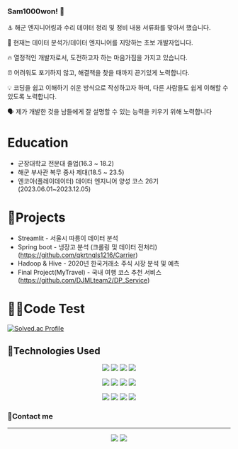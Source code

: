 ### Sam1000won! 👋
⚓️ 해군 엔지니어링과 수리 데이터 정리 및 정비 내용 서류화를 맞아서 했습니다. 

🐬 현재는 데이터 분석가/데이터 엔지니어를 지망하는 초보 개발자입니다. 

🔥 열정적인 개발자로서, 도전하고자 하는 마음가짐을 가지고 있습니다.

⏰ 어려워도 포기하지 않고, 해결책을 찾을 때까지 끈기있게 노력합니다.

💡 코딩을 쉽고 이해하기 쉬운 방식으로 작성하고자 하며, 다른 사람들도 쉽게 이해할 수 있도록 노력합니다.

🗣️ 제가 개발한 것을 남들에게 잘 설명할 수 있는 능력을 키우기 위해 노력합니다

# Education
* 군장대학교 전문대 졸업(16.3 ~ 18.2)
* 해군 부사관 복무 중사 제대(18.5 ~ 23.5)
* 엔코아(플레이데이터) 데이터 엔지니어 양성 코스 26기(2023.06.01~2023.12.05)

# 🐳Projects
* Streamlit - 서울시 따릉이 데이터 분석
* Spring boot - 냉장고 분석 (크롤링 및 데이터 전처리)(https://github.com/qkrtnqls1216/Carrier)
* Hadoop & Hive - 2020년 한국거래소 주식 시장 분석 및 예측
* Final Project(MyTravel) - 국내 여행 코스 추천 서비스 (https://github.com/DJMLteam2/DP_Service)

# 🧑‍💻Code Test
[![Solved.ac Profile](http://mazassumnida.wtf/api/v2/generate_badge?boj=gkswldnd)](https://solved.ac/gkswldnd/)

## 🦾Technologies Used

<div align=center>
  <a href="https://www.python.org/" target="_blank"><img src="https://img.shields.io/badge/Python-3776AB?style=for-the-badge&logo=python&logoColor=white"/></a>
  <a href="https://pandas.pydata.org/" target="_blank"><img src="https://img.shields.io/badge/Pandas-150458?style=for-the-badge&logo=pandas&logoColor=white"/></a>
  <a href="https://scikit-learn.org/stable/" target="_blank"><img src="https://img.shields.io/badge/Scikit_learn-F7931E?style=for-the-badge&logo=scikit-learn&logoColor=white"/></a>
  <a href="https://www.tensorflow.org/" target="_blank"><img src="https://img.shields.io/badge/Tensorflow-FF6F00?style=for-the-badge&logo=tensorflow&logoColor=white"/></a>
  <br>
  
  <a href="https://oracle.com/java/" target="_blank"><img src="https://img.shields.io/badge/Java-437291?style=for-the-badge&logo=OpenJDK&logoColor=white"></a>
  <a href="https://spring.io/projects/spring-boot" target="_blank"><img src="https://img.shields.io/badge/Spring Boot-6DB33F?style=for-the-badge&logo=springboot&logoColor=white"/></a>
  <a href="https://www.mysql.com/" target="_blank"><img src="https://img.shields.io/badge/MySQL-4479A1?style=for-the-badge&logo=mysql&logoColor=white"/></a>
  <a href="https://mariadb.org/" target="_blank"><img src="https://img.shields.io/badge/mariaDB-003545?style=for-the-badge&logo=mariaDB&logoColor=white"></a>
  <br>
  
  <a href="https://ubuntu.com/" target="_blank"><img src="https://img.shields.io/badge/Ubuntu-E95420?style=for-the-badge&logo=ubuntu&logoColor=white"/></a>
  <a href="https://www.docker.com/" target="_blank"><img src="https://img.shields.io/badge/Docker-2496ED?style=for-the-badge&logo=docker&logoColor=white"/></a>
  <a href="https://aws.amazon.com/" target="_blank"><img src="https://img.shields.io/badge/Amazon_AWS-232F3E?style=for-the-badge&logo=Amazon AWS&logoColor=white"/></a>
  <a href="https://pypi.org/" target="_blank"><img src="https://img.shields.io/badge/Pypi-3775A9?style=for-the-badge&logo=pypi&logoColor=white"/></a>
</div>


### 📡Contact me
-----------------------------------
<div align=center>
  <a href="https://mail.google.com" target="_blank"><img src="https://img.shields.io/badge/wldnd4081@gmail.com-EA4335?style=for-the-badge&logo=Gmail&logoColor=white"/></a>
  <a href="https://sam1000won.github.io/" target="_blank"><img src="https://img.shields.io/badge/Github_pages-222222?style=for-the-badge&logo=GitHub Pages&logoColor=white"/></a>
</div>
